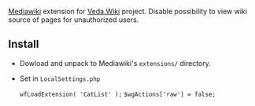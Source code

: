 [Mediawiki](https://www.mediawiki.org/) extension for [Veda.Wiki](https://veda.wiki/) project. Disable possibility to view wiki source of pages for unauthorized users.
## Install
* Dowload and unpack to Mediawiki's `extensions/` directory.
* Set in `LocalSettings.php`

    `wfLoadExtension( 'CatList' );`
    `$wgActions['raw'] = false;`

